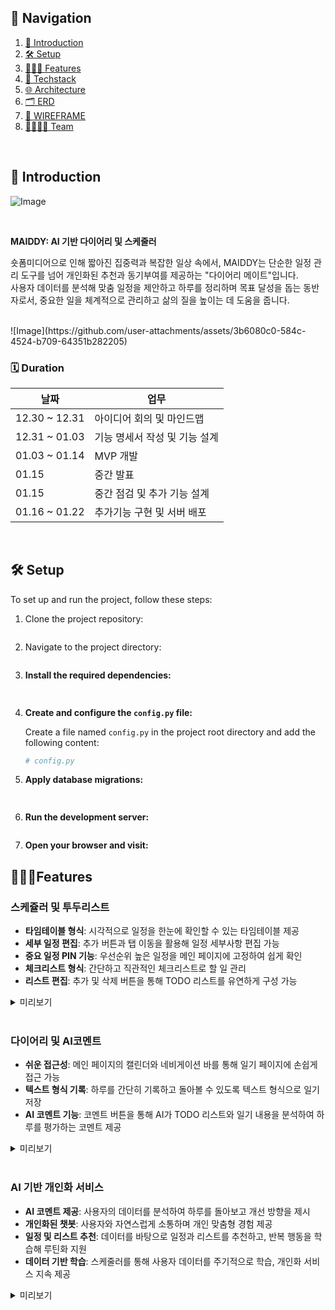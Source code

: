 ## 📖 Navigation

1. [👀 Introduction](#introduction)
2. [🛠 Setup](#setup)
3. [👩🏻‍💻 Features](#features)
4. [📝 Techstack](#techstack)
5. [🌐 Architecture](#architecture)
6. [🗂 ERD](#erd)
7. [🎨 WIREFRAME](#wireframe)
8. [👨‍👩‍👧‍👦 Team](#team)

<br>

<a name="introduction"></a>
## 👀 Introduction
![Image](https://github.com/user-attachments/assets/d15ad40b-460d-452a-9d48-1ed9ab7cb8aa)

<br>

**MAIDDY: AI 기반 다이어리 및 스케줄러**  

숏폼미디어으로 인해 짧아진 집중력과 복잡한 일상 속에서, MAIDDY는 단순한 일정 관리 도구를 넘어 개인화된 추천과 동기부여를 제공하는 "다이어리 메이트"입니다.  
사용자 데이터를 분석해 맞춤 일정을 제안하고 하루를 정리하며 목표 달성을 돕는 동반자로서, 중요한 일을 체계적으로 관리하고 삶의 질을 높이는 데 도움을 줍니다.  

<br>
![Image](https://github.com/user-attachments/assets/3b6080c0-584c-4524-b709-64351b282205)



### 🗓 Duration
| 날짜            | 업무                 |
|---------------|--------------------|
| 12.30 ~ 12.31 | 아이디어 회의 및 마인드맵      |
| 12.31 ~ 01.03 | 기능 명세서 작성 및 기능 설계   |
| 01.03 ~ 01.14 | MVP 개발 |
| 01.15 | 중간 발표 |
| 01.15 | 중간 점검 및 추가 기능 설계 |
| 01.16 ~ 01.22 | 추가기능 구현 및 서버 배포  |


<br>

<a name="setup"></a>
## 🛠 Setup 
To set up and run the project, follow these steps:

1. Clone the project repository:

    ```bash

    ```

2. Navigate to the project directory:

    ```bash
 
    ```

3. **Install the required dependencies:**

    ```bash
  
    ```

4. **Create and configure the `config.py` file:**

    Create a file named `config.py` in the project root directory and add the following content:

    ```python
    # config.py


    ```

5. **Apply database migrations:**

    ```bash
  
    ```

6. **Run the development server:**

    ```bash

    ```

7. **Open your browser and visit:**



<a name="features"></a>
## 👩🏻‍💻Features
### 스케쥴러 및 투두리스트
- **타임테이블 형식**: 시각적으로 일정을 한눈에 확인할 수 있는 타임테이블 제공
- **세부 일정 편집**: 추가 버튼과 탭 이동을 활용해 일정 세부사항 편집 가능
- **중요 일정 PIN 기능**: 우선순위 높은 일정을 메인 페이지에 고정하여 쉽게 확인
- **체크리스트 형식**: 간단하고 직관적인 체크리스트로 할 일 관리
- **리스트 편집**: 추가 및 삭제 버튼을 통해 TODO 리스트를 유연하게 구성 가능

<details>
<summary>미리보기</summary>
<div markdown="1">
    

 <br>
</div>
</details>

<br>

### 다이어리 및 AI코멘트
- **쉬운 접근성**: 메인 페이지의 캘린더와 네비게이션 바를 통해 일기 페이지에 손쉽게 접근 가능
- **텍스트 형식 기록**: 하루를 간단히 기록하고 돌아볼 수 있도록 텍스트 형식으로 일기 저장
- **AI 코멘트 기능**: 코멘트 버튼을 통해 AI가 TODO 리스트와 일기 내용을 분석하여 하루를 평가하는 코멘트 제공

<details>
<summary>미리보기</summary>
<div markdown="1">


 <br>
</div>
</details>

<br>

### AI 기반 개인화 서비스
- **AI 코멘트 제공**: 사용자의 데이터를 분석하여 하루를 돌아보고 개선 방향을 제시
- **개인화된 챗봇**: 사용자와 자연스럽게 소통하며 개인 맞춤형 경험 제공
- **일정 및 리스트 추천**: 데이터를 바탕으로 일정과 리스트를 추천하고, 반복 행동을 학습해 루틴화 지원
- **데이터 기반 학습**: 스케줄러를 통해 사용자 데이터를 주기적으로 학습, 개인화 서비스 지속 제공


<details>
<summary>미리보기</summary>
<div markdown="1">

<br>

<a name="techstack"></a>
## 📝 Technologies & Tools
<div align=center><h1>📚 STACKS</h1></div>

<div align=center> 
  <!-- Frontend -->
  <img src="https://img.shields.io/badge/Next.js-000000?style=for-the-badge&logo=next.js&logoColor=white"> 
  <img src="https://img.shields.io/badge/Tailwind%20CSS-06B6D4?style=for-the-badge&logo=tailwindcss&logoColor=white">
  <br>
  
  <!-- Backend -->
  <img src="https://img.shields.io/badge/Django%20DRF-092E20?style=for-the-badge&logo=django&logoColor=white"> 
  <img src="https://img.shields.io/badge/Flask-000000?style=for-the-badge&logo=flask&logoColor=white">
  <img src="https://img.shields.io/badge/Postman-FF6C37?style=for-the-badge&logo=postman&logoColor=white">
  <br>
  
  <!-- AI -->
  <img src="https://img.shields.io/badge/OpenAI-412991?style=for-the-badge&logo=openai&logoColor=white"> 
  <img src="https://img.shields.io/badge/FAISS-0086FF?style=for-the-badge&logo=faiss&logoColor=white">
  <img src="https://img.shields.io/badge/Embeddings-3A86FF?style=for-the-badge&logo=ai&logoColor=white">
  <br>
  
  <!-- Database -->
  <img src="https://img.shields.io/badge/PostgreSQL-336791?style=for-the-badge&logo=postgresql&logoColor=white"> 
  <br>
  
  <!-- Cloud/Infrastructure -->
  <img src="https://img.shields.io/badge/AWS-232F3E?style=for-the-badge&logo=amazonaws&logoColor=white"> 
  <img src="https://img.shields.io/badge/Docker-2496ED?style=for-the-badge&logo=docker&logoColor=white">
  <img src="https://img.shields.io/badge/Python%203.9-3776AB?style=for-the-badge&logo=python&logoColor=white">
  <br>
  
  <!-- Collaboration -->
  <img src="https://img.shields.io/badge/JIRA-0052CC?style=for-the-badge&logo=jira&logoColor=white"> 
  <img src="https://img.shields.io/badge/Figma-F24E1E?style=for-the-badge&logo=figma&logoColor=white">
  <img src="https://img.shields.io/badge/Slack-4A154B?style=for-the-badge&logo=slack&logoColor=white">
  <img src="https://img.shields.io/badge/Notion-000000?style=for-the-badge&logo=notion&logoColor=white">
</div>

<br>

<a name="architecture"></a>
## 🌐 Architecture
![Image](https://github.com/user-attachments/assets/cc9c49b1-0b30-4707-b8a2-41b2d55b970b)

<br>

<a name="erd"></a>
## 🗂 ERD


<br><br>



<a name="wireframe"></a>
## 🎨 WIREFRAME
![Image](https://github.com/user-attachments/assets/9fd46de8-d1c6-4dfd-b6fe-75498c436665)

<br><br>


<a name="team"></a>
## 👨‍👩‍👧‍👦 Team
![Image](https://github.com/user-attachments/assets/68f62f85-021f-46b9-8504-12db66832ee8)


#### [📝 SA 문서 바로가기] (https://www.notion.so/teamsparta/Young-POTY-SA-636a5824bd96466bafb740b6b1cf9ff7)
#### [👊 팀 노션 바로가기] (https://www.notion.so/teamsparta/Young-POTY-16c2dc3ef514818982acc5fa7fdc4f07)
#### [🌟 프로젝트 브로셔 보러가기]
#### [📝 AI REPOSITORY] (https://github.com/K-MarkLee/MAIDDY_AI)
#### [📝 FRONT REPOSITORY]
